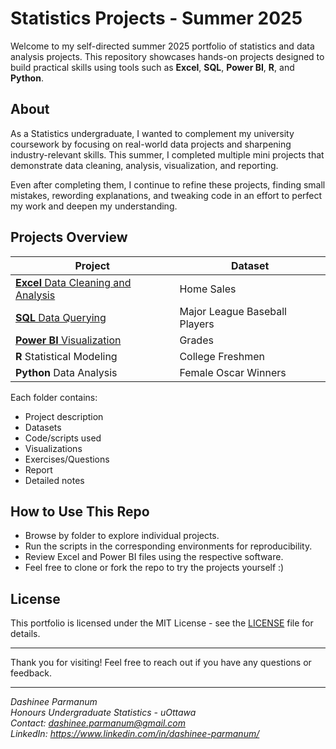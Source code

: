# Statistics Projects - Summer 2025

Welcome to my self-directed summer 2025 portfolio of statistics and data analysis projects. This repository showcases hands-on projects designed to build practical skills using tools such as **Excel**, **SQL**, **Power BI**, **R**, and **Python**.

## About

As a Statistics undergraduate, I wanted to complement my university coursework by focusing on real-world data projects and sharpening industry-relevant skills. 
This summer, I completed multiple mini projects that demonstrate data cleaning, analysis, visualization, and reporting.

Even after completing them, I continue to refine these projects, finding small mistakes, rewording explanations, and tweaking code in an effort to perfect my work and deepen my understanding.

## Projects Overview

| Project                                   | Dataset                       |
|-------------------------------------------|-------------------------------|
| [**Excel** Data Cleaning and Analysis](https://github.com/DashineePARMANUM/statistics-projects-summer-2025/tree/main/Excel_Data_Cleaning_and_Analysis) | Home Sales                    |
| [**SQL** Data Querying](https://github.com/DashineePARMANUM/statistics-projects-summer-2025/tree/main/SQL_Data_Querying) | Major League Baseball Players |
| [**Power BI** Visualization](https://github.com/DashineePARMANUM/statistics-projects-summer-2025/tree/main/PowerBI_Visualizations) | Grades                        |
| **R** Statistical Modeling                | College Freshmen              |
| **Python** Data Analysis                  | Female Oscar Winners          |

Each folder contains:
- Project description
- Datasets
- Code/scripts used
- Visualizations
- Exercises/Questions
- Report
- Detailed notes

## How to Use This Repo

- Browse by folder to explore individual projects.
- Run the scripts in the corresponding environments for reproducibility.
- Review Excel and Power BI files using the respective software.
- Feel free to clone or fork the repo to try the projects yourself :)

## License

This portfolio is licensed under the MIT License - see the [LICENSE](LICENSE) file for details.

---

Thank you for visiting! Feel free to reach out if you have any questions or feedback.

---

*Dashinee Parmanum*  
*Honours Undergraduate Statistics - uOttawa*  
*Contact: dashinee.parmanum@gmail.com*  
*LinkedIn: https://www.linkedin.com/in/dashinee-parmanum/*
